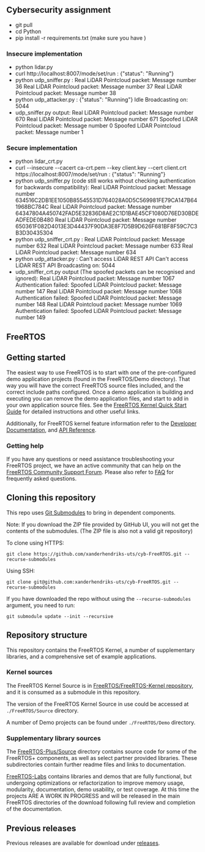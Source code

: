 ## Cybersecurity assignment

* git pull
* cd Python
* pip install -r requirements.txt (make sure you have )

### Insecure implementation
* python lidar.py
* curl http://localhost:8007/mode/set/run : {"status": "Running"}
* python udp_sniffer.py :
Real LiDAR Pointcloud packet: Message number 36
Real LiDAR Pointcloud packet: Message number 37
Real LiDAR Pointcloud packet: Message number 38
* python udp_attacker.py :
{"status": "Running"}
Idle
Broadcasting on: 5044
* udp_sniffer.py output:
Real LiDAR Pointcloud packet: Message number 670
Real LiDAR Pointcloud packet: Message number 671
Spoofed LiDAR Pointcloud packet: Message number 0
Spoofed LiDAR Pointcloud packet: Message number 1

### Secure implementation
* python lidar_crt.py
* curl --insecure --cacert ca-crt.pem --key client.key --cert client.crt https://localhost:8007/mode/set/run : {"status": "Running"}
* python udp_sniffer.py (code still works without checking authentication for backwards compatibility):
Real LiDAR Pointcloud packet: Message number 634516C2DB1EE1050B85545531D764028A0D5C569981FE79CA147B641968BC784C
Real LiDAR Pointcloud packet: Message number 64347804A450742FAD5E32836D8AE2C1D1BAE45CF1080D76ED30BDEADFEDE0B480
Real LiDAR Pointcloud packet: Message number 650361F082D4013E3D44437F90DA3E8F7D5B9D626F681BF8F59C7C3B3D30435304
* python udp_sniffer_crt.py :
Real LiDAR Pointcloud packet: Message number 632
Real LiDAR Pointcloud packet: Message number 633
Real LiDAR Pointcloud packet: Message number 634
* python udp_attacker.py :
Can't access LiDAR REST API
Can't access LiDAR REST API
Broadcasting on: 5044
* udp_sniffer_crt.py output (The spoofed packets can be recognised and ignored):
Real LiDAR Pointcloud packet: Message number 1067
Authentication failed: Spoofed LiDAR Pointcloud packet: Message number 147
Real LiDAR Pointcloud packet: Message number 1068
Authentication failed: Spoofed LiDAR Pointcloud packet: Message number 148
Real LiDAR Pointcloud packet: Message number 1069
Authentication failed: Spoofed LiDAR Pointcloud packet: Message number 149


## FreeRTOS

## Getting started
The easiest way to use FreeRTOS is to start with one of the pre-configured demo application projects (found in the FreeRTOS/Demo directory).  That way you will have the correct FreeRTOS source files included, and the correct include paths configured.  Once a demo application is building and executing you can remove the demo application files, and start to add in your own application source files.  See the [FreeRTOS Kernel Quick Start Guide](https://www.freertos.org/FreeRTOS-quick-start-guide.html) for detailed instructions and other useful links.

Additionally, for FreeRTOS kernel feature information refer to the [Developer Documentation](https://www.freertos.org/features.html), and [API Reference](https://www.freertos.org/a00106.html).

### Getting help
If you have any questions or need assistance troubleshooting your FreeRTOS project, we have an active community that can help on the [FreeRTOS Community Support Forum](https://forums.freertos.org). Please also refer to [FAQ](http://www.freertos.org/FAQHelp.html) for frequently asked questions.

## Cloning this repository
This repo uses [Git Submodules](https://git-scm.com/book/en/v2/Git-Tools-Submodules) to bring in dependent components.

Note: If you download the ZIP file provided by GitHub UI, you will not get the contents of the submodules. (The ZIP file is also not a valid git repository)

To clone using HTTPS:
```
git clone https://github.com/xanderhendriks-uts/cyb-FreeRTOS.git --recurse-submodules
```
Using SSH:
```
git clone git@github.com:xanderhendriks-uts/cyb-FreeRTOS.git --recurse-submodules
```

If you have downloaded the repo without using the `--recurse-submodules` argument, you need to run:
```
git submodule update --init --recursive
```

## Repository structure
This repository contains the FreeRTOS Kernel, a number of supplementary libraries, and a comprehensive set of example applications.

### Kernel sources
The FreeRTOS Kernel Source is in [FreeRTOS/FreeRTOS-Kernel repository](https://github.com/FreeRTOS/FreeRTOS-Kernel), and it is consumed as a submodule in this repository.

The version of the FreeRTOS Kernel Source in use could be accessed at ```./FreeRTOS/Source``` directory.

A number of Demo projects can be found under ```./FreeRTOS/Demo``` directory.

### Supplementary library sources
The [FreeRTOS-Plus/Source](https://github.com/FreeRTOS/FreeRTOS/tree/master/FreeRTOS-Plus/Source) directory contains source code for some of the FreeRTOS+ components, as well as select partner provided libraries. These subdirectories contain further readme files and links to documentation.

[FreeRTOS-Labs](https://github.com/FreeRTOS/FreeRTOS/tree/master/FreeRTOS-Labs) contains libraries and demos that are fully functional, but undergoing optimizations or refactorization to improve memory usage, modularity,
documentation, demo usability, or test coverage.  At this time the projects ARE A WORK IN PROGRESS and will be released in the main FreeRTOS directories of the download following full review and completion of the documentation.

## Previous releases
Previous releases are available for download under [releases](https://github.com/FreeRTOS/FreeRTOS/releases).
